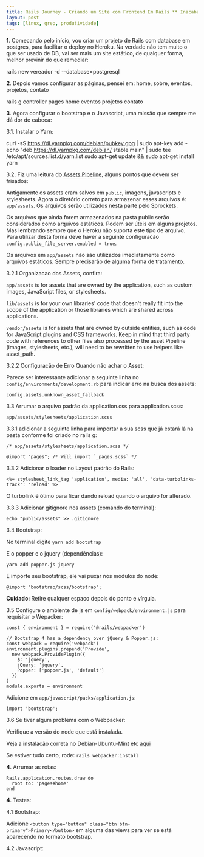 ```yaml
---
title: Rails Journey - Criando um Site com Frontend Em Rails ** Inacabado **
layout: post
tags: [linux, grep, produtividade]
---
```

**1**. Comecando pelo início, vou criar um projeto de Rails com database em postgres, para facilitar o deploy no Heroku. Na verdade não tem muito o que ser usado de DB, vai ser mais um site estático, de qualquer forma, melhor previnir do que remediar:

rails new vereador -d --database=postgresql

**2**. Depois vamos configurar as páginas, pensei em: home, sobre, eventos, projetos, contato

rails g controller pages home eventos projetos contato

**3**. Agora configurar o bootstrap e o Javascript, uma missão que sempre me dá dor de cabeca:

3.1. Instalar o Yarn:

curl -sS https://dl.yarnpkg.com/debian/pubkey.gpg | sudo apt-key add -
echo "deb https://dl.yarnpkg.com/debian/ stable main" | sudo tee /etc/apt/sources.list.d/yarn.list
sudo apt-get update && sudo apt-get install yarn

3.2. Fiz uma leitura do [Assets Pipeline](https://edgeguides.rubyonrails.org/asset_pipeline.html), alguns pontos que devem ser frisados:

Antigamente os assets eram salvos em ```public```, imagens, javascripts e stylesheets. Agora o diretório correto para armazenar esses arquivos é: `app/assets`. Os arquivos serão utilizados nesta parte pelo Sprockets.

Os arquivos que ainda forem armazenados na pasta public serão considerados como arquivos estáticos. Podem ser úteis em alguns projetos. Mas lembrando sempre que o Heroku não suporta este tipo de arquivo. Para utilizar desta forma deve haver a seguinte configuraćão `config.public_file_server.enabled = true`.

Os arquivos em `app/assets` não são utilizados imediatamente como arquivos estáticos. Sempre precisarão de alguma forma de tratamento.

3.2.1 Organizacao dos Assets, confira:

```app/assets``` is for assets that are owned by the application, such as custom images, JavaScript files, or stylesheets.

```lib/assets``` is for your own libraries' code that doesn't really fit into the scope of the application or those libraries which are shared across applications.

```vendor/assets``` is for assets that are owned by outside entities, such as code for JavaScript plugins and CSS frameworks. Keep in mind that third party code with references to other files also processed by the asset Pipeline (images, stylesheets, etc.), will need to be rewritten to use helpers like asset_path.

3.2.2 Configuracão de Erro Quando não achar o Asset:

Parece ser interessante adicionar a seguinte linha no ```config/environments/development.rb``` para indicar erro na busca dos assets:

```config.assets.unknown_asset_fallback```

3.3 Arrumar o arquivo padrão da application.css para application.scss:

`app/assets/stylesheets/application.scss`

3.3.1 adicionar a seguinte linha para importar a sua scss que já estará lá na pasta conforme foi criado no rails g:

```
/* app/assets/stylesheets/application.scss */

@import "pages"; /* Will import `_pages.scss` */
```

3.3.2 Adicionar o loader no Layout padrão do Rails:

```
<%= stylesheet_link_tag 'application', media: 'all', 'data-turbolinks-track': 'reload' %>
```

O turbolink é ótimo para ficar dando reload quando o arquivo for alterado.

3.3.3 Adicionar gitignore nos assets (comando do terminal):

`echo "public/assets" >> .gitignore`

3.4 Bootstrap:

No terminal digite `yarn add bootstrap`

E o popper e o jquery (dependências):

`yarn add popper.js jquery`

E importe seu bootstrap, ele vai puxar nos módulos do node:

`@import "bootstrap/scss/bootstrap";`

**Cuidado:** Retire qualquer espaco depois do ponto e vírgula.

3.5 Configure o ambiente de js em `config/webpack/environment.js` para requisitar o Wepacker:

```
const { environment } = require('@rails/webpacker')

// Bootstrap 4 has a dependency over jQuery & Popper.js:
const webpack = require('webpack')
environment.plugins.prepend('Provide',
  new webpack.ProvidePlugin({
    $: 'jquery',
    jQuery: 'jquery',
    Popper: ['popper.js', 'default']
  })
)
module.exports = environment
```

Adicione em `app/javascript/packs/application.js`:

`import 'bootstrap';`

3.6 Se tiver algum problema com o Webpacker:

Verifique a versão do node que está instalada.

Veja a instalacão correta no Debian-Ubuntu-Mint etc [aqui](https://github.com/nodesource/distributions/blob/master/README.md)

Se estiver tudo certo, rode: `rails webpacker:install`

**4**. Arrumar as rotas:
```
Rails.application.routes.draw do
  root to: 'pages#home'
end
````

**4**. Testes:

4.1 Bootstrap:

Adicione ```<button type="button" class="btn btn-primary">Primary</button>``` em alguma das views para ver se está aparecendo no formato bootstrap.

4.2 Javascript:

